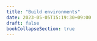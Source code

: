 ```yaml
---
title: "Build environments"
date: 2023-05-05T15:19:30+09:00
draft: false
bookCollapseSection: true
---
```


